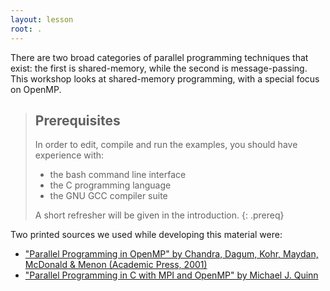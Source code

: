 ```yaml
---
layout: lesson
root: .
---
```

There are two broad categories of parallel programming techniques that exist: the first is shared-memory, while the second is message-passing. This workshop looks at shared-memory programming, with a special focus on OpenMP.

> ## Prerequisites
>
> In order to edit, compile and run the examples, you should have experience with:
>
> * the bash command line interface
> * the C programming language
> * the GNU GCC compiler suite
>
> A short refresher will be given in the introduction.
{: .prereq}

Two printed sources we used while developing this material were:
* ["Parallel Programming in OpenMP" by Chandra, Dagum, Kohr, Maydan, McDonald & Menon (Academic Press, 2001)](https://www.amazon.ca/Parallel-Programming-C-Mpi-Openmp/dp/0071232656)
* ["Parallel Programming in C with MPI and OpenMP" by Michael J. Quinn](https://www.amazon.ca/Parallel-Programming-OpenMP-Rohit-Chandra/dp/1558606718)
